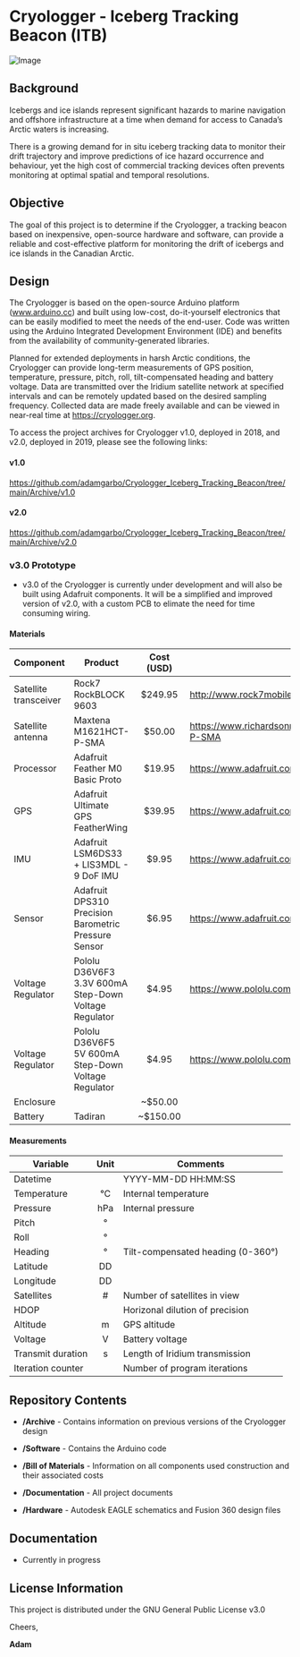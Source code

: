 # Cryologger - Iceberg Tracking Beacon (ITB)
![Image](https://github.com/adamgarbo/Cryologger_Iceberg_Tracking_Beacon/blob/main/Archive/v2.0/Images/2019_300434063392070.JPG)

## Background
Icebergs and ice islands represent significant hazards to marine navigation and offshore infrastructure at a time when demand for access to Canada’s Arctic waters is increasing.

There is a growing demand for in situ iceberg tracking data to monitor their drift trajectory and improve predictions of ice hazard occurrence and behaviour, yet the high cost of commercial tracking devices often prevents monitoring at optimal spatial and temporal resolutions.

## Objective
The goal of this project is to determine if the Cryologger, a tracking beacon based on inexpensive, open-source hardware and software, can provide a reliable and cost-effective platform for monitoring the drift of icebergs and ice islands in the Canadian Arctic.

## Design
The Cryologger is based on the open-source Arduino platform (www.arduino.cc) and built using low-cost, do-it-yourself electronics that can be easily modified to meet the needs of the end-user. Code was written using the Arduino Integrated Development Environment (IDE) and benefits from the availability of community-generated libraries.

Planned for extended deployments in harsh Arctic conditions, the Cryologger can provide long-term measurements of GPS position, temperature, pressure, pitch, roll, tilt-compensated heading and battery voltage. Data are transmitted over the Iridium satellite network at specified intervals and can be remotely updated based on the desired sampling frequency. Collected data are made freely available and can be viewed in near-real time at https://cryologger.org.

To access the project archives for Cryologger v1.0, deployed in 2018, and v2.0, deployed in 2019, please see the following links:
#### v1.0
https://github.com/adamgarbo/Cryologger_Iceberg_Tracking_Beacon/tree/main/Archive/v1.0
#### v2.0
https://github.com/adamgarbo/Cryologger_Iceberg_Tracking_Beacon/tree/main/Archive/v2.0

### v3.0 Prototype
* v3.0 of the Cryologger is currently under development and will also be built using Adafruit components. It will be a simplified and improved version of v2.0, with a custom PCB to elimate the need for time consuming wiring.

#### Materials 

| Component | Product | Cost (USD) | URL |
| --- | --- | :---: |  --- |
| Satellite transceiver | Rock7 RockBLOCK 9603 | $249.95 | http://www.rock7mobile.com/products-rockblock-9603 |
| Satellite antenna | Maxtena M1621HCT-P-SMA | $50.00 | https://www.richardsonrfpd.com/Products/Product/M1621HCT-P-SMA |
| Processor | Adafruit Feather M0 Basic Proto | $19.95 | https://www.adafruit.com/product/2772 |
| GPS | Adafruit Ultimate GPS FeatherWing | $39.95 | https://www.adafruit.com/product/3133 |
| IMU | Adafruit LSM6DS33 + LIS3MDL - 9 DoF IMU | $9.95 | https://www.adafruit.com/product/4485 |
| Sensor | Adafruit DPS310 Precision Barometric Pressure Sensor | $6.95 | https://www.adafruit.com/product/4494 |
| Voltage Regulator | Pololu D36V6F3 3.3V 600mA Step-Down Voltage Regulator | $4.95 | https://www.pololu.com/product/3791 |
| Voltage Regulator | Pololu D36V6F5 5V 600mA Step-Down Voltage Regulator | $4.95 | https://www.pololu.com/product/3792 |
| Enclosure |  | ~$50.00 | |
| Battery | Tadiran | ~$150.00 | |


#### Measurements
| Variable | Unit | Comments |
| --- | :---: | --- |
| Datetime  |   | YYYY-MM-DD HH:MM:SS |
| Temperature | °C  | Internal temperature |
| Pressure | hPa | Internal pressure |
| Pitch | °|  |
| Roll | ° |  |
| Heading | °  | Tilt-compensated heading (0-360°) |
| Latitude | DD |  |
| Longitude | DD |  |
| Satellites | # | Number of satellites in view  |
| HDOP |  | Horizonal dilution of precision |
| Altitude | m | GPS altitude |
| Voltage | V | Battery voltage |
| Transmit duration  | s | Length of Iridium transmission  |
| Iteration counter |  | Number of program iterations |

## Repository Contents

* **/Archive** - Contains information on previous versions of the Cryologger design

* **/Software** - Contains the Arduino code

* **/Bill of Materials** - Information on all components used construction and their associated costs

* **/Documentation** - All project documents

* **/Hardware** - Autodesk EAGLE schematics and Fusion 360 design files

## Documentation
* Currently in progress

## License Information
This project is distributed under the GNU General Public License v3.0

Cheers,

**Adam**
